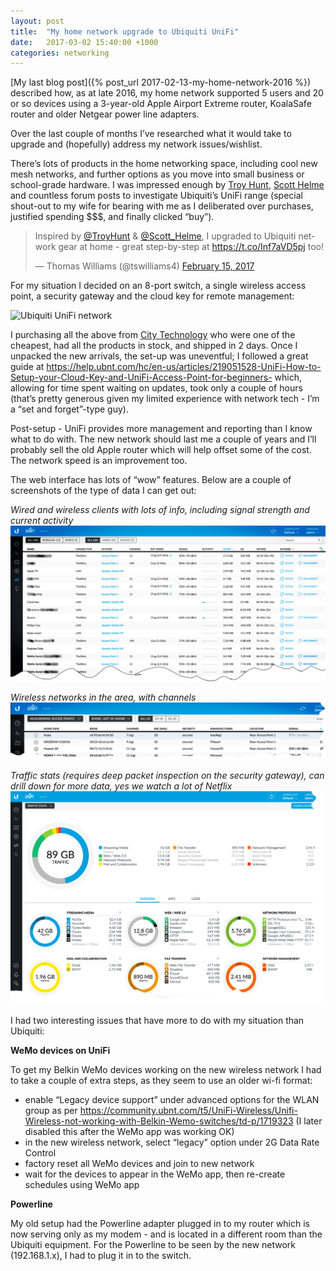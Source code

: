```yaml
---
layout: post
title:  "My home network upgrade to Ubiquiti UniFi"
date:   2017-03-02 15:40:00 +1000
categories: networking
---
```

[My last blog post]({% post_url 2017-02-13-my-home-network-2016 %}) described how, as at late 2016, my home network supported 5 users and 20 or so devices using a 3-year-old Apple Airport Extreme router, KoalaSafe router and older Netgear power line adapters.

Over the last couple of months I’ve researched what it would take to upgrade and (hopefully) address my network issues/wishlist.

There’s lots of products in the home networking space, including cool new mesh networks, and further options as you move into small business or school-grade hardware. I was impressed enough by [Troy Hunt][1], [Scott Helme][2] and countless forum posts to investigate Ubiquiti’s UniFi range (special shout-out to my wife for bearing with me as I deliberated over purchases, justified spending $$$, and finally clicked “buy”).

<blockquote class="twitter-tweet" data-partner="tweetdeck"><p lang="en" dir="ltr">Inspired by <a href="https://twitter.com/troyhunt">@TroyHunt</a> &amp; <a href="https://twitter.com/Scott_Helme">@Scott_Helme</a>, I upgraded to Ubiquiti network gear at home - great step-by-step at <a href="https://t.co/Inf7aVD5pj">https://t.co/Inf7aVD5pj</a> too!</p>&mdash; Thomas Williams (@tswilliams4) <a href="https://twitter.com/tswilliams4/status/831810688049827840">February 15, 2017</a></blockquote>
<script async src="//platform.twitter.com/widgets.js" charset="utf-8"></script>

For my situation I decided on an 8-port switch, a single wireless access point, a security gateway and the cloud key for remote management:

![Ubiquiti UniFi network](/images/unifi-network-2017.png)

I purchasing all the above from [City Technology][3] who were one of the cheapest, had all the products in stock, and shipped in 2 days. Once I unpacked the new arrivals, the set-up was uneventful; I followed a great guide at <https://help.ubnt.com/hc/en-us/articles/219051528-UniFi-How-to-Setup-your-Cloud-Key-and-UniFi-Access-Point-for-beginners-> which, allowing for time spent waiting on updates, took only a couple of hours (that’s pretty generous given my limited experience with network tech - I’m a “set and forget”-type guy).

Post-setup - UniFi provides more management and reporting than I know what to do with. The new network should last me a couple of years and I’ll probably sell the old Apple router which will help offset some of the cost. The network speed is an improvement too.

The web interface has lots of “wow” features. Below are a couple of screenshots of the type of data I can get out:

*Wired and wireless clients with lots of info, including signal strength and current activity*
![Wired and wireless clients with lots of info, including signal strength and current activity](/images/unifi-clients.png)

*Wireless networks in the area, with channels*
![Wireless networks in the area, with channels](/images/unifi-nearby-aps.png)

*Traffic stats (requires deep packet inspection on the security gateway), can drill down for more data, yes we watch a lot of Netflix*
![Traffic stats (requires deep packet inspection on the security gateway), can drill down for more data, yes we watch a lot of Netflix](/images/unifi-traffic-stats.png)

I had two interesting issues that have more to do with my situation than Ubiquiti:

**WeMo devices on UniFi**

To get my Belkin WeMo devices working on the new wireless network I had to take a couple of extra steps, as they seem to use an older wi-fi format:

 - enable “Legacy device support” under advanced options for the WLAN group as per <https://community.ubnt.com/t5/UniFi-Wireless/Unifi-Wireless-not-working-with-Belkin-Wemo-switches/td-p/1719323> (I later disabled this after the WeMo app was working OK)
 - in the new wireless network, select “legacy” option under 2G Data Rate Control
 - factory reset all WeMo devices and join to new network
 - wait for the devices to appear in the WeMo app, then re-create schedules using WeMo app

**Powerline**

My old setup had the Powerline adapter plugged in to my router which is now serving only as my modem - and is located in a different room than the Ubiquiti equipment. For the Powerline to be seen by the new network (192.168.1.x), I had to plug it in to the switch.

[1]: https://www.troyhunt.com/ubiquiti-all-the-things-how-i-finally-fixed-my-dodgy-wifi/
[2]: https://scotthelme.co.uk/my-ubiquiti-home-network/
[3]: http://www.citytechnology.com.au/store/index.php?route=product/search&filter_name=unifi
